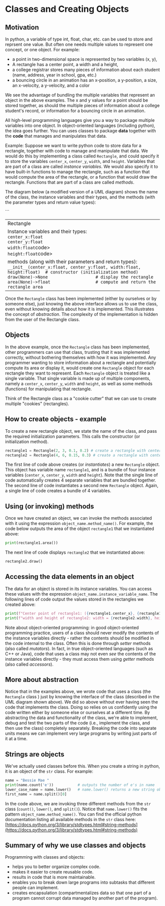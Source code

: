 # Classes and Creating Objects

## Motivation
In python, a variable of type int, float, char, etc. can be used to store and reprsent one value.
But often one needs multiple values to represent one concept, or one object. For example:
* a point in two-dimensional space is represented by two variables (x, y),
* A rectangle has a center point, a width and a height,
* a college registrar stores many pieces of information about each student (name, address, year in school, gpa, etc.)
* a bouncing circle in an animation has an x-position, a y-position, a size, an x-velocity, a y-velocity, and a color

We see the advantage of bundling the multiple variables that represent an object in the above examples. The x and y values for a point should be stored together, as should the multiple pieces of information about a college student's record, or information for a bouncing circle in an animation.

All high-level programming languages give you a way to package multiple variables into one object. In object-oriented languages (including python), the idea goes further. You can uses classes to package **data** together with the **code** that manages and manipulates that data.

Example: Suppose we want to write python code to store data for a rectangle, together with code to manage and manipulate that data. We would do this by implementing a class called <code>Rectangle</code>, and could specify it to store the variables <code>center_x</code>, <code>center_y</code>, <code>width</code>, and <code>height</code>. Variables that are part of a class are called *instance variables*. We would also specify it to have built-in functions to manage the rectangle, such as a function that would compute the area of the rectangle, or a function that would draw the rectangle. Functions that are part of a class are called *methods*.

The diagram below (a modified version of a UML diagram) shows the name of the class, the instance variables and their types, and the methods (with the parameter types and return value types):
<table>
    <tr>
        <td>Rectangle</td>
    </tr>
    <tr>
      <td>Instance variables and their types:<br>
    <code>center_x:float</code><br>
    <code>center_y:float</code><br>
    <code>width:float</code>code><br>
    <code>height:float</code>code></td>
      ```
    </tr>
    <tr>
      <td>methods (along with their parameters and return types):<br>
    <code>__init__(center_x:float, center_y:float, width:float, height:float)  # constructor (initialization method)</code><br>
    <code>draw(None)->None                   # display the rectangle</code>  <br>
    <code>area(None)->float                  # compute and return the rectangle area</code><br>
    </tr> 
</table>

Once the <code>Rectangle</code> class has been implemented (either by ourselves or by someone else), just knowing the above interface allows us to use the class, even without knowing details about how it is implemented. This illustrates the concept of *abstraction*. The complexity of the implementation is hidden from the user of the Rectangle class.

## Objects
In the above example, once the <code>Rectangle</code> class has been implemented, other programmers can use that class, trusting that it was implemented correctly, without bothering themselves with how it was implemented. Any programmer wanting to store information about a rectangle and potentially compute its area or display it, would create one <code>Rectangle</code> object for each rectangle they want to represent. Each <code>Rectangle</code> object is treated like a single variable. That single variable is made up of multiple components, namely a <code>center_x</code>, <code>center_y</code>, <code>width</code> and <code>height</code>, as well as some methods (functions) for manipulating that rectangle.

Think of the Rectangle class as a "cookie cutter" that we can use to create multiple "cookies" (rectangles).

## How to create objects - example
To create a new rectangle object, we state the name of the class, and pass the required initialization parameters. This calls the constructor (or initialization method).
```python
rectangle1 = Rectangle(2, 3, 0.1, 0.2) # create a rectangle with center (2, 3), width 0.1, height 0.2
rectangle2 = Rectangle(4, 6, 0.15, 0.3) # create a rectangle with center (4, 6), width 0.15, height 0.3
```
The first line of code above creates (or *instantiates*) a new <code>Rectangle</code> object. This object has variable name <code>rectangle1</code>, and is a bundle of four instance variables (<code>center_x</code>, <code>center_y</code>, <code>width</code> and <code>height</code>). Note that the single line of code automatically creates 4 separate variables that are bundled together. The second line of code instantiates a second new <code>Rectangle</code> object. Again, a single line of code creates a bundle of 4 variables.

## Using (or invoking) methods
Once we have created an object, we can invoke the methods associated with it using the expression <code>object_name.method_name()</code>.
For example, the code below outputs the area of the object <code>rectangle1</code> that we instantiated above:
```python
print(rectangle1.area())
```
The next line of code displays <code>rectangle2</code> that we instantiated above:
```python
rectangle2.draw()
```
## Accessing the data elements in an object
The data for an object is stored in its instance variables. You can access these values with the expression <code>object_name.instance_variable_name</code>. The following  lines of code output the values stored in the rectangles we created above:
```python
print(f"Center point of rectangle1: ({rectangle1.center_x}, {rectangle1.center_y})")
print(f"width and height of rectangle2: width = {rectangle2.width}, height = {rectangle2.height}")
```
Note about object-oriented programming: in good object-oriented programming practice, users of a class should never modify the contents of the instance variables directly - rather the contents should be modified in the code internal to the class. Often this is done through *setter* methods (also called *mutators*).
In fact, in true object-oriented languages (such as C++ or Java), code that uses a class may not even *see* the contents of the instance variables directly - they must access them using *getter* methods (also called *accessors*).

## More about abstraction

Notice that in the examples above, we wrote code that uses a class (the <code>Rectangle</code> class ) just by knowing the interface of the class (described in the UML diagram shown above). We did so above without ever having seen the code that implements the class. Doing so relies on us confidently using the code written either by someone else or ourselves at a different time. By abstracting the data and functionality of the class, we're able to implement, debug and test the two parts of the code (i.e., implement the class, and then use the class) completely separately. Breaking the code into  separate units means we can implement very large programs by writing just parts of it at a time.

## Strings are objects

We've actually used classes before this. When you create a string in python, it is an object of the <code>str</code> class. For example:
```python
name = "Bessie Mae "
print(name.count('e'))           # outputs the number of e's in name
lower_case_name = name.lower()   # name.lower() returns a new string object, with all letters now lower-case
first_name = name.split()[0]
```
In the code above, we are invoking three different methods from the <code>str</code> class (<code>count()</code>, <code>lower()</code>, and <code>split()</code>). Notice that <code>name.lower()</code> fits the pattern <code>object_name.method_name()</code>.
You can find the official python documentation listing all available methods in the <code>str</code> class here: [https://docs.python.org/3/library/stdtypes.html#string-methods](https://docs.python.org/3/library/stdtypes.html#string-methods)

## Summary of why we use classes and objects
Programming with classes and objects:
* helps you to better organize complex code.
* makes it easier to create reusable code.
* results in code that is more maintainable.
* enables you to break down large programs into subtasks that different people can implement.
* creates encapsulation (compartmentalizes data so that one part of a program cannot corrupt data managed by another part of the program).
